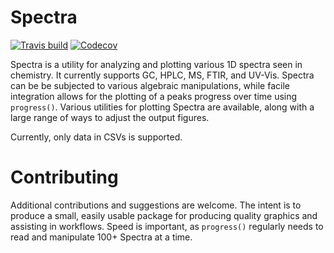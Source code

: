 Spectra
=======

[![Travis build](https://img.shields.io/travis/jevandezande/spectra/master.svg?logo=linux&logoColor=white)](https://travis-ci.org/jevandezande/spectra)
[![Codecov](https://codecov.io/gh/jevandezande/spectra/branch/master/graph/badge.svg)](https://codecov.io/gh/jevandezande/spectra)

Spectra is a utility for analyzing and plotting various 1D spectra seen in
chemistry. It currently supports GC, HPLC, MS, FTIR, and UV-Vis. Spectra can be
be subjected to various algebraic manipulations, while facile integration
allows for the plotting of a peaks progress over time using `progress()`.
Various utilities for plotting Spectra are available, along with a large range
of ways to adjust the output figures.

Currently, only data in CSVs is supported.


Contributing
============
Additional contributions and suggestions are welcome. The intent is to produce
a small, easily usable package for producing quality graphics and assisting in
workflows. Speed is important, as `progress()` regularly needs to read and
manipulate 100+ Spectra at a time.
